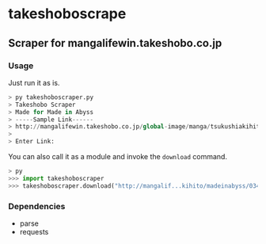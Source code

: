 # takeshoboscrape
Scraper for mangalifewin.takeshobo.co.jp
---
### Usage
Just run it as is.

```python
> py takeshoboscraper.py                                                                   
> Takeshobo Scraper                                                                           
> Made for Made in Abyss                                                                      
> -----Sample Link------                                                                      
> http://mangalifewin.takeshobo.co.jp/global-image/manga/tsukushiakihito/madeinabyss/034/book/
>                                                                                             
> Enter Link: 
```

You can also call it as a module and invoke the `download` command.

```python
> py 
>>> import takeshoboscraper                                                                       
>>> takeshoboscraper.download("http://mangalif...kihito/madeinabyss/034/book/", "path/to/my/directory")                                                                      

```

### Dependencies
 * parse
 * requests